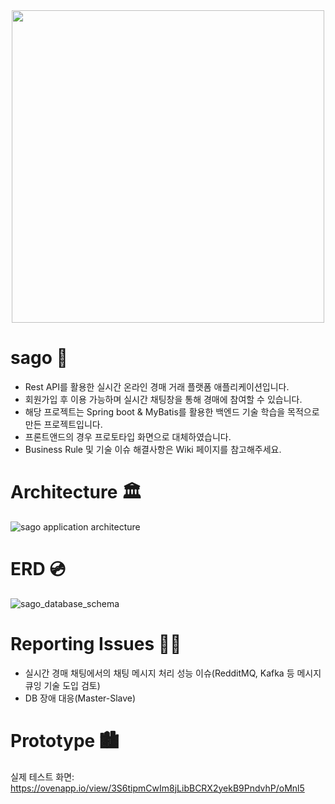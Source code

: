 <div id="project_logo" align="center" >
  <img src="https://user-images.githubusercontent.com/15176192/144699806-1ce60d8b-3f9d-4c86-8b74-75baa37eb4d4.png" width="500" height="500" />
</div>


# sago 🎨
- Rest API를 활용한 실시간 온라인 경매 거래 플랫폼 애플리케이션입니다.
- 회원가입 후 이용 가능하며 실시간 채팅창을 통해 경매에 참여할 수 있습니다.
- 해당 프로젝트는 Spring boot & MyBatis를 활용한 백엔드 기술 학습을 목적으로 만든 프로젝트입니다.
- 프론트앤드의 경우 프로토타입 화면으로 대체하였습니다.
- Business Rule 및 기술 이슈 해결사항은 Wiki 페이지를 참고해주세요.

# Architecture 🏛
![sago application architecture](https://user-images.githubusercontent.com/15176192/147054490-19d0fdf4-1042-429b-94f2-f04d301237a8.jpg)

# ERD 💿
![sago_database_schema](https://user-images.githubusercontent.com/15176192/148352123-e8cc778c-0b43-4782-bdf5-2396f334c4ed.png)

# Reporting Issues 👩‍💻
- 실시간 경매 채팅에서의 채팅 메시지 처리 성능 이슈(RedditMQ, Kafka 등 메시지 큐잉 기술 도입 검토)
- DB 장애 대응(Master-Slave)

# Prototype 🏙

실제 테스트 화면: https://ovenapp.io/view/3S6tipmCwIm8jLibBCRX2yekB9PndvhP/oMnl5
